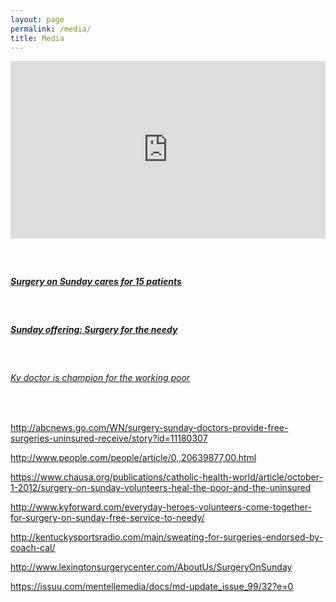 ```yaml
---
layout: page
permalink: /media/
title: Media
---
```



<style type="text/css">.embed-container { position: relative; padding-bottom: 56.25%; height: 0; overflow: hidden; max-width: 100%; } .embed-container iframe, .embed-container object, .embed-container embed { position: absolute; top: 0; left: 0; width: 100%; height: 100%; }</style>

<div class="embed-container"><iframe src="https://www.youtube.com/embed/rRUW10Lbw_M" frameborder="0" allowfullscreen=""></iframe></div>

##### &nbsp;

##### [Surgery on Sunday cares for 15 patients](http://www.kentucky.com/news/local/counties/fayette-county/article68609277.html)

&nbsp;

##### [Sunday offering: Surgery for the needy](http://www.cnn.com/2010/HEALTH/03/04/cnnheroes.sunday.surgery/)

&nbsp;

###### [Ky doctor is champion for the working poor](http://www.courier-journal.com/story/life/wellness/health/2015/09/17/ky-doctor-champion-working-poor/72270810/)

&nbsp;

http://abcnews.go.com/WN/surgery-sunday-doctors-provide-free-surgeries-uninsured-receive/story?id=11180307

http://www.people.com/people/article/0,,20639877,00.html

https://www.chausa.org/publications/catholic-health-world/article/october-1-2012/surgery-on-sunday-volunteers-heal-the-poor-and-the-uninsured

http://www.kyforward.com/everyday-heroes-volunteers-come-together-for-surgery-on-sunday-free-service-to-needy/

http://kentuckysportsradio.com/main/sweating-for-surgeries-endorsed-by-coach-cal/

http://www.lexingtonsurgerycenter.com/AboutUs/SurgeryOnSunday

https://issuu.com/mentellemedia/docs/md-update_issue_99/32?e=0